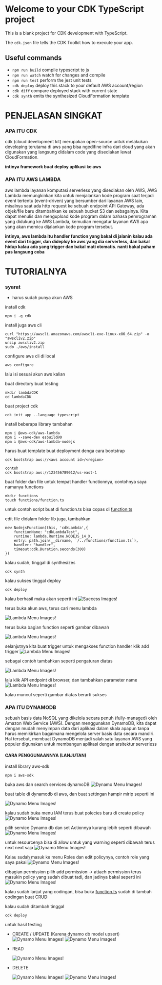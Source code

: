 # Welcome to your CDK TypeScript project

This is a blank project for CDK development with TypeScript.

The `cdk.json` file tells the CDK Toolkit how to execute your app.

## Useful commands

* `npm run build`   compile typescript to js
* `npm run watch`   watch for changes and compile
* `npm run test`    perform the jest unit tests
* `cdk deploy`      deploy this stack to your default AWS account/region
* `cdk diff`        compare deployed stack with current state
* `cdk synth`       emits the synthesized CloudFormation template

# PENJELASAN SINGKAT

### APA ITU CDK
cdk (cloud development kit) merupakan open-source untuk melakukan developing terutama di aws yang bisa ngedifine infra dari cloud yang akan digunakan yang langsung didalam code yang disediakan lewat CloudFormation.

<b>intinya framework buat deploy aplikasi ke aws</b>

### APA ITU AWS LAMBDA
aws lambda layanan komputasi serverless yang disediakan oleh AWS, AWS Lambda memungkinkan kita untuk menjalankan kode program saat terjadi event tertentu (event-driven) yang bersumber dari layanan AWS lain, misalnya saat ada http request ke sebuah endpoint API Gateway, ada objek/file baru ditambahkan ke sebuah bucket S3 dan sebagainya. Kita dapat menulis dan mengupload kode program dalam bahasa pemrograman yang didukung ke AWS Lambda, kemudian mengatur layanan AWS apa yang akan memicu dijalankan kode program tersebut.

<b>intinya, aws lambda itu handler function yang bakal di jalanin kalau ada event dari trigger, dan dideploy ke aws yang dia serverless, dan bakal hidup kalau ada yang trigger dan bakal mati otomatis. nanti bakal paham pas langsung coba</b>


# TUTORIALNYA

### syarat
- harus sudah punya akun AWS


install cdk
```
npm i -g cdk
```
install juga aws cli
```
curl "https://awscli.amazonaws.com/awscli-exe-linux-x86_64.zip" -o "awscliv2.zip"
unzip awscliv2.zip
sudo ./aws/install
```

configure aws cli di local
```
aws configure
```
lalu isi sesuai akun aws kalian

buat directory buat testing
```
mkdir lambdaCDK
cd lambdaCDK
```
buat project cdk
```
cdk init app --language typescript
```
install beberapa library tambahan
```
npm i @aws-cdk/aws-lambda
npm i --save-dev esbuild@0
npm i @aws-cdk/aws-lambda-nodejs
```

harus buat template buat deployment denga cara bootstrap
```
cdk bootstrap aws://<aws account id>/<region>

contoh
cdk bootstrap aws://123456789012/us-east-1
```


buat folder dan file untuk tempat handler functionnya, contohnya saya namanya functions
```
mkdir functions
touch functions/function.ts
```
untuk contoh script buat di function.ts bisa copas di [function.ts](https://raw.githubusercontent.com/masnasri-a/lambdaCDK/main/functions/function.ts)

edit file didalam folder lib juga,
tambahkan
```
new NodejsFunction(this, 'cdkLambda',{
    functionName: "cdkLambdaTest",
    runtime: lambda.Runtime.NODEJS_14_X,
    entry: path.join(__dirname, `/../functions/function.ts`),
    handler: "handler",
    timeout:cdk.Duration.seconds(300)
})
```

kalau sudah, tinggal di synthesizes
```
cdk synth
```

kalau sukses tinggal deploy
```
cdk deploy
```

kalau berhasil maka akan seperti ini
![Success Images!](/public/4.png "Success Deploy")

terus buka akun aws, terus cari menu lambda

![Lambda Menu Images!](/public/5.png "Lambda Menus")

terus buka bagian function seperti gambar dibawah

![Lambda Menu Images!](/public/1.png "Lambda Menus")

selanjutnya kita buat trigger untuk mengakses function handler
klik add trigger
![Lambda Menu Images!](/public/2.png "Lambda Menus")

sebagai contoh tambahkan seperti pengaturan diatas

![Lambda Menu Images!](/public/3.png "Lambda Menus")

lalu klik API endpoint di browser, dan tambahkan parameter name
![Lambda Menu Images!](/public/6.png "Lambda Menus")

kalau muncul seperti gambar diatas berarti sukses


### APA ITU DYNAMODB

sebuah basis data NoSQL yang dikelola secara penuh (fully-managed) oleh Amazon Web Service (AWS). Dengan menggunakan DynamoDB, kita dapat dengan mudah menyimpan data dari aplikasi dalam skala apapun tanpa harus memikirkan bagaimana mengelola server basis data secara mandiri. Hal tersebut, membuat DynamoDB menjadi salah satu layanan AWS yang populer digunakan untuk membangun aplikasi dengan arsitektur serverless

#### CARA PENGGUNAANNYA (LANJUTAN)

install library aws-sdk
```
npm i aws-sdk
```

buka aws dan search services dynamoDB
![Dynamo Menu Images!](/public/10.png "Dynamo Menus")

buat table di dynamodb di aws, dan buat settingan hampir mirip seperti ini

![Dynamo Menu Images!](/public/11.png "Dynamo Menus")

kalau sudah buka menu IAM terus buat polecies baru di create policy
![Dynamo Menu Images!](/public/9.png "Dynamo Menus")

pilih service Dynamo db dan set Actionnya kurang lebih seperti dibawah
![Dynamo Menu Images!](/public/12.png "Dynamo Menus")

untuk resourcenya bisa di allow untuk yang warning seperti dibawah terus next next saja
![Dynamo Menu Images!](/public/13.png "Dynamo Menus")

Kalau sudah masuk ke menu Roles dan edit policynya, contoh role yang saya pakai 
![Dynamo Menu Images!](/public/14.png "Dynamo Menus")

dibagian permission pilih add permission -> attach permission terus masukin policy yang sudah dibuat tadi, dan jadinya bakal seperti ini
![Dynamo Menu Images!](/public/15.png "Dynamo Menus")

kalau sudah lanjut yang codingan, bisa buka [function.ts](https://raw.githubusercontent.com/masnasri-a/lambdaCDK/main/functions/function.ts) sudah di tambah codingan buat CRUD

kalau sudah ditambah tinggal 
```
cdk deploy
```

untuk hasil testing 
 - CREATE / UPDATE (Karena dynamo db model upsert)
  ![Dynamo Menu Images!](/public/16.png "Dynamo Menus")
  ![Dynamo Menu Images!](/public/17.png "Dynamo Menus")

- READ

  ![Dynamo Menu Images!](/public/18.png "Dynamo Menus")

- DELETE

  ![Dynamo Menu Images!](/public/19.png "Dynamo Menus")
  ![Dynamo Menu Images!](/public/20.png "Dynamo Menus")

